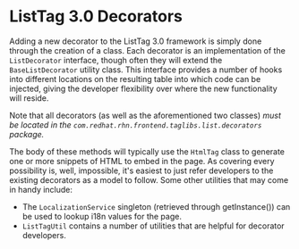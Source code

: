 # ListTag 3.0 Decorators



Adding a new decorator to the ListTag 3.0 framework is simply done through the creation of a class. Each decorator is an implementation of the `ListDecorator` interface, though often they will extend the `BaseListDecorator` utility class. This interface provides a number of hooks into different locations on the resulting table into which code can be injected, giving the developer flexibility over where the new functionality will reside.

Note that all decorators (as well as the aforementioned two classes) *must be located in the `com.redhat.rhn.frontend.taglibs.list.decorators` package.*

The body of these methods will typically use the `HtmlTag` class to generate one or more snippets of HTML to embed in the page. As covering every possibility is, well, impossible, it's easiest to just refer developers to the existing decorators as a model to follow. Some other utilities that may come in handy include:

 * The `LocalizationService` singleton (retrieved through getInstance()) can be used to lookup i18n values for the page.
 * `ListTagUtil` contains a number of utilities that are helpful for decorator developers.
